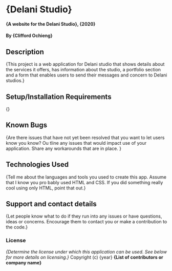 # {Delani Studio}
#### {A website for the Delani Studio}, {2020}
#### By **{Clifford Ochieng}**
## Description
{This project is a web application for Delani studio that shows details about the services it offers, has information about the studio, a portfolio section and a form that enables users to send their messages and concern to Delani studios.}
## Setup/Installation Requirements
{}
## Known Bugs
{Are there issues that have not yet been resolved that you want to let users know you know? Ou
tline any issues that would impact use of your application. Share any workarounds that are in
place. }
## Technologies Used
{Tell me about the languages and tools you used to create this app. Assume that I know you pro
bably used HTML and CSS. If you did something really cool using only HTML, point that out.}
## Support and contact details
{Let people know what to do if they run into any issues or have questions, ideas or concerns.
Encourage them to contact you or make a contribution to the code.}
### License
*{Determine the license under which this application can be used. See below for more details
on licensing.}*
Copyright (c) {year} **{List of contributors or company name}**
